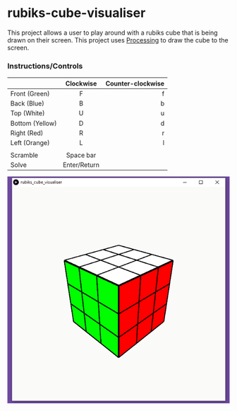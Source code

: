 # rubiks-cube-visualiser

This project allows a user to play around with a rubiks cube that is being drawn on their screen. This 
project uses [Processing](https://processing.org/) to draw the cube to the screen. 

### Instructions/Controls

|               | Clockwise     | Counter-clockwise  |
| ------------- |:-------------:| -----:|
| Front (Green)        | F             | f     |
| Back (Blue)        | B             | b     |
| Top (White)       | U             | u     |
| Bottom (Yellow)        | D             | d     |
| Right (Red)         | R             | r     |
| Left (Orange)          | L             | l     |
|               |               |       |
| Scramble      | Space bar     |       |
| Solve         | Enter/Return  |       |

![GIF of rubiks cube visualiser](data/example.gif)